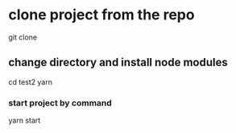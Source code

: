 # clone project from the repo

git clone

## change directory and install node modules

cd test2
yarn

### start project by command

yarn start
